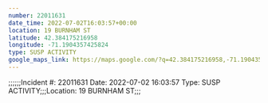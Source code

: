 ```yaml
---
number: 22011631
date_time: 2022-07-02T16:03:57+00:00
location: 19 BURNHAM ST
latitude: 42.384175216958
longitude: -71.1904357425824
type: SUSP ACTIVITY
google_maps_link: https://maps.google.com/?q=42.384175216958,-71.1904357425824
---
```


;;;;;;Incident #: 22011631   Date: 2022-07-02 16:03:57   Type: SUSP ACTIVITY;;;Location: 19 BURNHAM ST;;;
